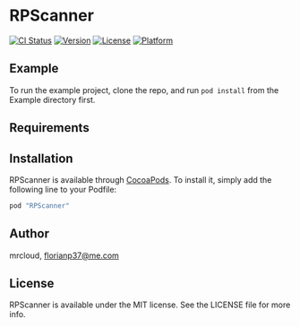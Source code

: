 # RPScanner

[![CI Status](http://img.shields.io/travis/mrcloud/RPScanner.svg?style=flat)](https://travis-ci.org/mrcloud/RPScanner)
[![Version](https://img.shields.io/cocoapods/v/RPScanner.svg?style=flat)](http://cocoapods.org/pods/RPScanner)
[![License](https://img.shields.io/cocoapods/l/RPScanner.svg?style=flat)](http://cocoapods.org/pods/RPScanner)
[![Platform](https://img.shields.io/cocoapods/p/RPScanner.svg?style=flat)](http://cocoapods.org/pods/RPScanner)

## Example

To run the example project, clone the repo, and run `pod install` from the Example directory first.

## Requirements

## Installation

RPScanner is available through [CocoaPods](http://cocoapods.org). To install
it, simply add the following line to your Podfile:

```ruby
pod "RPScanner"
```

## Author

mrcloud, florianp37@me.com

## License

RPScanner is available under the MIT license. See the LICENSE file for more info.
